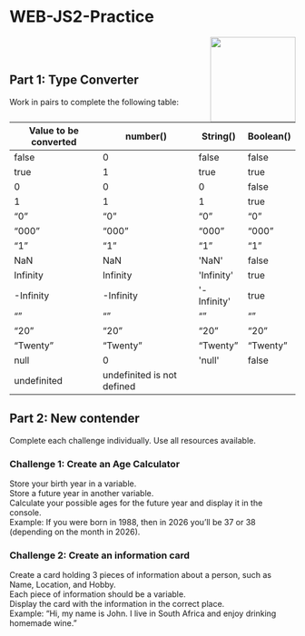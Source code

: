 # WEB-JS2-Practice

<img align="right" width="150" height="150" src="https://media-exp1.licdn.com/dms/image/C4E0BAQF7BYCCZt5epw/company-logo_200_200/0?e=2159024400&v=beta&t=qUAFP9bUgBEEXGVQYpUXW1J_OiP8e0r4rFBpqp8OrxA">


 <br/>
 <br/>


## Part 1: Type Converter

Work in pairs to complete the following table:

| Value to be converted | number() | String() | Boolean() |
|-----------------------|----------|----------|-----------|
| false                 |    0     |   false  |    false  |
| true                  |    1     |   true   |    true   |
| 0                     |    0     |    0     |    false  |
| 1                     |    1     |   1      |   true    |
| “0”                   |   “0”    |  “0”     |    “0”    |
| “000”                 |   “000”  |  “000”   |   “000”   |
| “1”                   |   “1”    |  “1”     |   “1”     |
| NaN                   |  NaN     | 'NaN'    | false     |
| Infinity              |  Infinity|'Infinity'|  true     |
| -Infinity             | -Infinity|'-Infinity'| true     |
| “”                    |  “”      |    “”    |   “”      |
| “20”                  |  “20”    | “20”     |  “20”     |
| “Twenty”              |  “Twenty”| “Twenty” |  “Twenty” |
| null                  |   0      | 'null'   |    false  |
| undefinited           | undefinited is not defined        


## Part 2:  New contender

Complete each challenge individually. Use all resources available. 

### Challenge 1: Create an Age Calculator

Store your birth year in a variable.<br>
Store a future year in another variable. <br>
Calculate your possible ages for the future year and display it in the console. <br>
Example: If you were born in 1988, then in 2026 you’ll be 37 or 38 (depending on the month in 2026).



### Challenge 2: Create an information card

Create a card holding 3 pieces of information about a person, such as Name, Location, and Hobby.<br>
Each piece of information should be a variable.<br>
Display the card with the information in the correct place.<br>
Example: “Hi, my name is John. I live in South Africa and enjoy drinking homemade wine.”<br>

